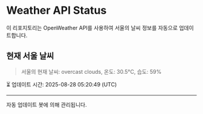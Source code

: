 
# Weather API Status

이 리포지토리는 OpenWeather API를 사용하여 서울의 날씨 정보를 자동으로 업데이트합니다.

## 현재 서울 날씨
> 서울의 현재 날씨: overcast clouds, 온도: 30.5°C, 습도: 59%

⏳ 업데이트 시간: 2025-08-28 05:20:49 (UTC)

---
자동 업데이트 봇에 의해 관리됩니다.
